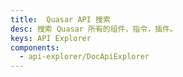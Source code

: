 ```yaml
---
title:  Quasar API 搜索
desc: 搜索 Quasar 所有的组件，指令，插件。
keys: API Explorer
components:
  - api-explorer/DocApiExplorer
---
```


<doc-api-explorer />
